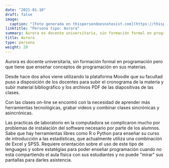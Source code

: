 ```yaml
---
date: "2021-01-10"
draft: false
image:
  caption: "[Foto generada en thispersondoesnotexist.com](https://thispersondoesnotexist.com/)"
linktitle: "Persona tipo: Aurora"
summary: Aurora es docente universitaria, sin formación formal en programación.
title: Aurora
type: persona
weight: 20
---
```


Aurora es docente universitaria, sin formación formal en programación pero que tiene que enseñar conceptos de programación en sus materias. 

Desde hace dos años viene utilizando la plataforma Moodle que su facultad puso a disposición de los docentes para subir el cronograma de la materia y subir material bibliográfico y los archivos PDF de las diapositivas de las clases.  

Con las clases on-line se encontró con la necesidad de aprender más herramientas tecnológicas, grabar videos y combinar clases sincrónicas y asincrónicas.  

Las practicas de laboratorio en la computadora se complicaron mucho por problemas de instalación del software necesario por parte de los alumnos.  Sabe que hay herramientas libres como R o Python para enseñar su curso de introducción a las estadísticas, que actualmente utiliza una combinación de Excel y SPSS.  Requiere orientación sobre el uso de este tipo de lenguages y sobre estatégias para poder enseñar programación cuando no está compartiendo el aula fisica con sus estudiantes y no puede "mirar" sus pantallas para darles asistencia.
